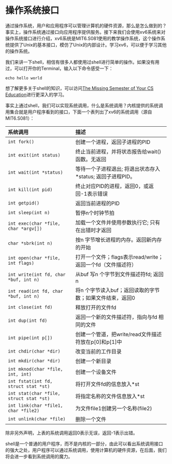 # 操作系统接口

通过操作系统，用户和应用程序可以管理计算机的硬件资源，那么是怎么做到的？事实上，操作系统通过接口向应用程序提供服务。接下来我们会使用xv6系统来对操作系统接口进行介绍，xv6系统是MIT6.S081使用的教学操作系统，这个操作系统提供了Unix的基本接口，模仿了Unix的内部设计。学习xv6，可以便于学习其他的操作系统。

我们来讲一下shell，相信有很多人都使用过shell进行简单的操作。如果没有用过，可以打开你的Terminal，输入以下命令感受一下：

```shell
echo hello world
```

想了解更多关于shell的知识，可以访问[The Missing Semester of Your CS Education](https://missing.csail.mit.edu/)进行更深入的学习。

事实上通过shell，我们可以实现系统调用，什么是系统调用？内核提供的系统调用集合就是用户程序看到的接口，下面一个表列出了xv6的系统调用（源自MIT6.S081）：

| 系统调用                                | 描述                                                        |
| :-------------------------------------- | :---------------------------------------------------------- |
| `int fork()`                            | 创建一个进程，返回子进程的PID                               |
| `int exit(int status)`                  | 终止当前进程，并将状态报告给wait()函数。无返回              |
| `int wait(int *status)`                 | 等待一个子进程退出; 将退出状态存入*status; 返回子进程PID。  |
| `int kill(int pid)`                     | 终止对应PID的进程，返回0，或返回-1表示错误                  |
| `int getpid()`                          | 返回当前进程的PID                                           |
| `int sleep(int n)`                      | 暂停n个时钟节拍                                             |
| `int exec(char *file, char *argv[])`    | 加载一个文件并使用参数执行它; 只有在出错时才返回            |
| `char *sbrk(int n)`                     | 按n 字节增长进程的内存。返回新内存的开始                    |
| `int open(char *file, int flags)`       | 打开一个文件；flags表示read/write；返回一个fd（文件描述符） |
| `int write(int fd, char *buf, int n)`   | 从buf 写n 个字节到文件描述符fd; 返回n                       |
| `int read(int fd, char *buf, int n)`    | 将n 个字节读入buf；返回读取的字节数；如果文件结束，返回0    |
| `int close(int fd)`                     | 释放打开的文件fd                                            |
| `int dup(int fd)`                       | 返回一个新的文件描述符，指向与fd 相同的文件                 |
| `int pipe(int p[])`                     | 创建一个管道，把write/read文件描述符放在p[0]和p[1]中        |
| `int chdir(char *dir)`                  | 改变当前的工作目录                                          |
| `int mkdir(char *dir)`                  | 创建一个新目录                                              |
| `int mknod(char *file, int, int)`       | 创建一个设备文件                                            |
| `int fstat(int fd, struct stat *st)`    | 将打开文件fd的信息放入*st                                   |
| `int stat(char *file, struct stat *st)` | 将指定名称的文件信息放入*st                                 |
| `int link(char *file1, char *file2)`    | 为文件file1创建另一个名称(file2)                            |
| `int unlink(char *file)`                | 删除一个文件                                                |

除非另外声明，上表的系统调用返回0表示无误，返回-1表示出错。

shell是一个普通的用户程序，而不是内核的一部分，由此可以看出系统调用接口的强大之处，用户程序可以通过系统调用，使用计算机的硬件资源，在后面，我们将会进一步看到系统调用的魔力。